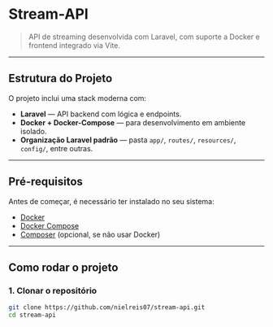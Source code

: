# Stream-API

> API de streaming desenvolvida com Laravel, com suporte a Docker e frontend integrado via Vite.

---

##  Estrutura do Projeto

O projeto inclui uma stack moderna com:

-  **Laravel** — API backend com lógica e endpoints.
-  **Docker + Docker-Compose** — para desenvolvimento em ambiente isolado.
-  **Organização Laravel padrão** — pasta `app/`, `routes/`, `resources/`, `config/`, entre outras.

---

##  Pré-requisitos

Antes de começar, é necessário ter instalado no seu sistema:

- [Docker](https://www.docker.com/)
- [Docker Compose](https://docs.docker.com/compose/)
- [Composer](https://getcomposer.org/) (opcional, se não usar Docker)

---

##  Como rodar o projeto

### 1. Clonar o repositório

```bash
git clone https://github.com/nielreis07/stream-api.git
cd stream-api
